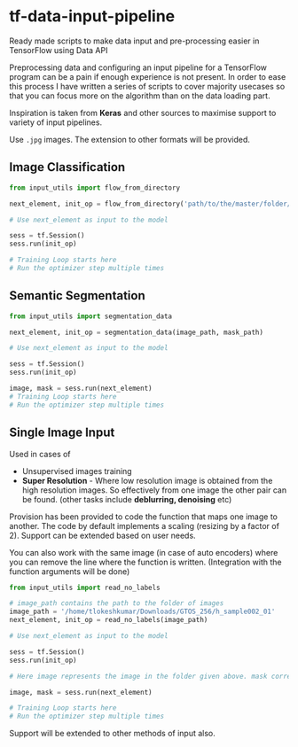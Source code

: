 # tf-data-input-pipeline
  Ready made scripts to make data input and pre-processing easier in TensorFlow using Data API

Preprocessing data and configuring an input pipeline for a TensorFlow program can be a pain if enough experience is not present. In order to ease this process I have written a series of scripts to cover majority usecases so that you can focus more on the algorithm than on the data loading part.

Inspiration is taken from **Keras** and other sources to maximise support to variety of input pipelines.

Use `.jpg` images. The extension to other formats will be provided.


## Image Classification
```python
from input_utils import flow_from_directory

next_element, init_op = flow_from_directory('path/to/the/master/folder/of/dataset')

# Use next_element as input to the model

sess = tf.Session()
sess.run(init_op)

# Training Loop starts here
# Run the optimizer step multiple times


```

## Semantic Segmentation
```python
from input_utils import segmentation_data

next_element, init_op = segmentation_data(image_path, mask_path)

# Use next_element as input to the model

sess = tf.Session()
sess.run(init_op)

image, mask = sess.run(next_element)
# Training Loop starts here
# Run the optimizer step multiple times

```

## Single Image Input

Used in cases of
  - Unsupervised images training
  - **Super Resolution** - Where low resolution image is obtained from the high resolution images. So effectively from one image the other pair can be found. (other tasks include **deblurring, denoising** etc)
  
Provision has been provided to code the function that maps one image to another. The code by default implements a scaling (resizing by a factor of 2). Support can be extended based on user needs.

You can also work with the same image (in case of auto encoders) where you can remove the line where the function is written. (Integration with the function arguments will be done)

```python
from input_utils import read_no_labels

# image_path contains the path to the folder of images
image_path = '/home/tlokeshkumar/Downloads/GTOS_256/h_sample002_01'
next_element, init_op = read_no_labels(image_path)

# Use next_element as input to the model

sess = tf.Session()
sess.run(init_op)

# Here image represents the image in the folder given above. mask corresponds to the transformed version of the input image. (in case of super resolution the low res image if inputs are high res image)

image, mask = sess.run(next_element)

# Training Loop starts here
# Run the optimizer step multiple times

```

Support will be extended to other methods of input also.
